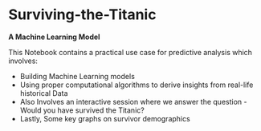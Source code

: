 # Surviving-the-Titanic
**A Machine Learning Model**

This Notebook contains a practical use case for predictive analysis which involves:

- Building Machine Learning models
- Using proper computational algorithms to derive insights from real-life historical Data
- Also Involves an interactive session where we answer the question - Would you have survived the Titanic?
- Lastly, Some key graphs on survivor demographics
